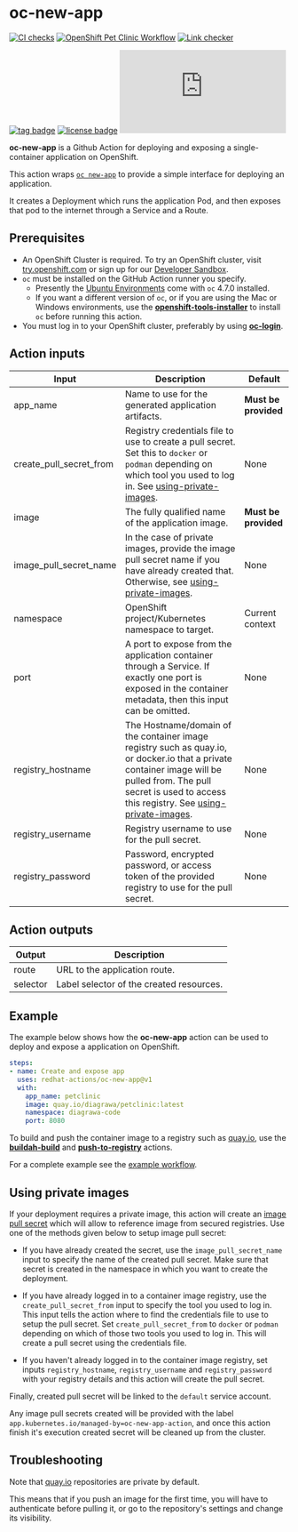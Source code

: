# oc-new-app
[![CI checks](https://github.com/redhat-actions/oc-new-app/actions/workflows/ci-checks.yml/badge.svg)](https://github.com/redhat-actions/oc-new-app/actions/workflows/ci-checks.yml)
[![OpenShift Pet Clinic Workflow](https://github.com/redhat-actions/oc-new-app/actions/workflows/example.yml/badge.svg)](https://github.com/redhat-actions/oc-new-app/actions/workflows/example.yml)
[![Link checker](https://github.com/redhat-actions/oc-new-app/workflows/Link%20checker/badge.svg)](https://github.com/redhat-actions/oc-new-app/actions?query=workflow%3A%22Link+checker%22)

[![tag badge](https://img.shields.io/github/v/tag/redhat-actions/oc-new-app)](https://github.com/redhat-actions/buildah-build/tags)
[![license badge](https://img.shields.io/github/license/redhat-actions/oc-new-app)](./LICENSE)
[![size badge](https://img.shields.io/github/size/redhat-actions/oc-new-app/dist/index.js)](./dist)

**oc-new-app** is a Github Action for deploying and exposing a single-container application on OpenShift.

This action wraps [`oc new-app`](https://docs.openshift.com/container-platform/4.6/applications/application_life_cycle_management/creating-applications-using-cli.html) to provide a simple interface for deploying an application.

It creates a Deployment which runs the application Pod, and then exposes that pod to the internet through a Service and a Route.

<a id="prerequisites"></a>

## Prerequisites

- An OpenShift Cluster is required. To try an OpenShift cluster, visit [try.openshift.com](https://try.openshift.com) or sign up for our [Developer Sandbox](https://developers.redhat.com/developer-sandbox).
- `oc` must be installed on the GitHub Action runner you specify.
    - Presently the [Ubuntu Environments](https://github.com/actions/virtual-environments#available-environments) come with `oc` 4.7.0 installed.
    - If you want a different version of `oc`, or if you are using the Mac or Windows environments, use the [**openshift-tools-installer**](https://github.com/redhat-actions/openshift-tools-installer) to install `oc` before running this action.
- You must log in to your OpenShift cluster, preferably by using [**oc-login**](https://github.com/redhat-actions/oc-login).

<a id="action-inputs"></a>

## Action inputs

| Input | Description | Default |
| ----- | ----------- | ------- |
| app_name | Name to use for the generated application artifacts. | **Must be provided** |
| create_pull_secret_from | Registry credentials file to use to create a pull secret. Set this to `docker` or `podman` depending on which tool you used to log in. See [using-private-images](#using-private-images). | None
| image | The fully qualified name of the application image. | **Must be provided** |
| image_pull_secret_name | In the case of private images, provide the image pull secret name if you have already created that. Otherwise, see [using-private-images](#using-private-images). | None
| namespace | OpenShift project/Kubernetes namespace to target. | Current context |
| port | A port to expose from the application container through a Service. If exactly one port is exposed in the container metadata, then this input can be omitted. | None |
| registry_hostname | The Hostname/domain of the container image registry such as quay.io, or docker.io that a private container image will be pulled from. The pull secret is used to access this registry. See [using-private-images](#using-private-images). | None
| registry_username | Registry username to use for the pull secret. | None
| registry_password | Password, encrypted password, or access token of the provided registry to use for the pull secret. | None

<a id="action-outputs"></a>

## Action outputs

| Output | Description |
| ------ | ----------- |
| route | URL to the application route. |
| selector | Label selector of the created resources. |

<a id="example"></a>

## Example

The example below shows how the **oc-new-app** action can be used to deploy and expose a
application on OpenShift.

```yaml
steps:
- name: Create and expose app
  uses: redhat-actions/oc-new-app@v1
  with:
    app_name: petclinic
    image: quay.io/diagrawa/petclinic:latest
    namespace: diagrawa-code
    port: 8080
```
To build and push the container image to a registry such as [quay.io](https://quay.io), use the [**buildah-build**](https://github.com/redhat-actions/buildah-build)
and [**push-to-registry**](https://github.com/redhat-actions/push-to-registry) actions.

For a complete example see the [example workflow](.github/workflows/example.yml).

<a id="using-private-images"></a>

## Using private images

If your deployment requires a private image, this action will create an [image pull secret](https://docs.openshift.com/container-platform/4.7/openshift_images/managing_images/using-image-pull-secrets.html#images-allow-pods-to-reference-images-from-secure-registries_using-image-pull-secrets) which will allow
to reference image from secured registries. Use one of the methods given below to setup image pull secret:

- If you have already created the secret, use the `image_pull_secret_name` input to specify the name of the created pull secret. Make sure that secret is created in the namespace in which you want to create the deployment.

- If you have already logged in to a container image registry, use the `create_pull_secret_from` input to specify the tool you used to log in. This input tells the action where to find the credentials file to use to setup the pull secret.
Set `create_pull_secret_from` to `docker` or `podman` depending on which of those two tools you used to log in. This will create a pull secret using the credentials file.

- If you haven't already logged in to the container image registry, set inputs `registry_hostname`, `registry_username` and `registry_password` with your registry details and this action will create the pull secret.

Finally, created pull secret will be linked to the `default` service account.

Any image pull secrets created will be provided with the label `app.kubernetes.io/managed-by=oc-new-app-action`, and once this action finish it's execution created secret will be cleaned up from the cluster.

## Troubleshooting

Note that [quay.io](https://quay.io) repositories are private by default.

This means that if you push an image for the first time, you will have to authenticate before pulling it, or go to the repository's settings and change its visibility.
